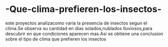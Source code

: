 # -Que-clima-prefieren-los-insectos-
este proyectos analizacomo varia la presencia de insectos segun el clima.Se observa su cantidad en dias solados,nublados lluviosos,para descubrir en que condiciones aparecen mas.Asi se obtiene una conclusion sobre el tipo de clima que prefieren los insectos
